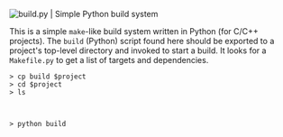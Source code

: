  ![build.py | Simple Python build system](http://circuitsoft.net/github/build-py-logo.png)

This is a simple `make`-like build system written in Python (for C/C++ projects). The `build` (Python) script found here should be exported to a project's top-level directory and invoked to start a build.  It looks for a `Makefile.py` to get a list of targets and dependencies.

```
> cp build $project
> cd $project
> ls



> python build
```


